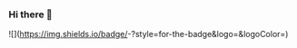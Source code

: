 ### Hi there 👋
![<Badge Name>](https://img.shields.io/badge/<Badge Text>-<Background Color>?style=for-the-badge&logo=<Icon Name>&logoColor=<Logo Color>)

<!--
**moon3dot/moon3dot** is a ✨ _special_ ✨ repository because its `README.md` (this file) appears on your GitHub profile.

Here are some ideas to get you started:

- 🔭 I’m currently working on ...
- 🌱 I’m currently learning ...
- 👯 I’m looking to collaborate on ...
- 🤔 I’m looking for help with ...
- 💬 Ask me about ...
- 📫 How to reach me: ...
- 😄 Pronouns: ...
- ⚡ Fun fact: ...
-->
